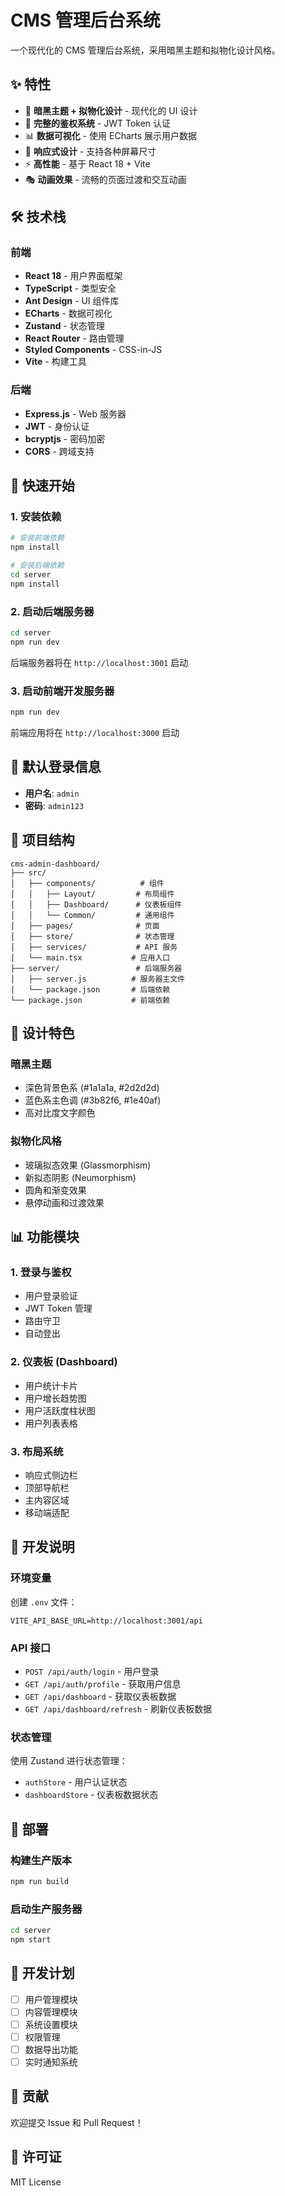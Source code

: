 # CMS 管理后台系统

一个现代化的 CMS 管理后台系统，采用暗黑主题和拟物化设计风格。

## ✨ 特性

- 🎨 **暗黑主题 + 拟物化设计** - 现代化的 UI 设计
- 🔐 **完整的鉴权系统** - JWT Token 认证
- 📊 **数据可视化** - 使用 ECharts 展示用户数据
- 📱 **响应式设计** - 支持各种屏幕尺寸
- ⚡ **高性能** - 基于 React 18 + Vite
- 🎭 **动画效果** - 流畅的页面过渡和交互动画

## 🛠️ 技术栈

### 前端
- **React 18** - 用户界面框架
- **TypeScript** - 类型安全
- **Ant Design** - UI 组件库
- **ECharts** - 数据可视化
- **Zustand** - 状态管理
- **React Router** - 路由管理
- **Styled Components** - CSS-in-JS
- **Vite** - 构建工具

### 后端
- **Express.js** - Web 服务器
- **JWT** - 身份认证
- **bcryptjs** - 密码加密
- **CORS** - 跨域支持

## 🚀 快速开始

### 1. 安装依赖

```bash
# 安装前端依赖
npm install

# 安装后端依赖
cd server
npm install
```

### 2. 启动后端服务器

```bash
cd server
npm run dev
```

后端服务器将在 `http://localhost:3001` 启动

### 3. 启动前端开发服务器

```bash
npm run dev
```

前端应用将在 `http://localhost:3000` 启动

## 🔑 默认登录信息

- **用户名**: `admin`
- **密码**: `admin123`

## 📁 项目结构

```
cms-admin-dashboard/
├── src/
│   ├── components/          # 组件
│   │   ├── Layout/         # 布局组件
│   │   ├── Dashboard/      # 仪表板组件
│   │   └── Common/         # 通用组件
│   ├── pages/              # 页面
│   ├── store/              # 状态管理
│   ├── services/           # API 服务
│   └── main.tsx           # 应用入口
├── server/                 # 后端服务器
│   ├── server.js          # 服务器主文件
│   └── package.json       # 后端依赖
└── package.json           # 前端依赖
```

## 🎨 设计特色

### 暗黑主题
- 深色背景色系 (#1a1a1a, #2d2d2d)
- 蓝色系主色调 (#3b82f6, #1e40af)
- 高对比度文字颜色

### 拟物化风格
- 玻璃拟态效果 (Glassmorphism)
- 新拟态阴影 (Neumorphism)
- 圆角和渐变效果
- 悬停动画和过渡效果

## 📊 功能模块

### 1. 登录与鉴权
- 用户登录验证
- JWT Token 管理
- 路由守卫
- 自动登出

### 2. 仪表板 (Dashboard)
- 用户统计卡片
- 用户增长趋势图
- 用户活跃度柱状图
- 用户列表表格

### 3. 布局系统
- 响应式侧边栏
- 顶部导航栏
- 主内容区域
- 移动端适配

## 🔧 开发说明

### 环境变量
创建 `.env` 文件：
```
VITE_API_BASE_URL=http://localhost:3001/api
```

### API 接口
- `POST /api/auth/login` - 用户登录
- `GET /api/auth/profile` - 获取用户信息
- `GET /api/dashboard` - 获取仪表板数据
- `GET /api/dashboard/refresh` - 刷新仪表板数据

### 状态管理
使用 Zustand 进行状态管理：
- `authStore` - 用户认证状态
- `dashboardStore` - 仪表板数据状态

## 🚀 部署

### 构建生产版本
```bash
npm run build
```

### 启动生产服务器
```bash
cd server
npm start
```

## 📝 开发计划

- [ ] 用户管理模块
- [ ] 内容管理模块
- [ ] 系统设置模块
- [ ] 权限管理
- [ ] 数据导出功能
- [ ] 实时通知系统

## 🤝 贡献

欢迎提交 Issue 和 Pull Request！

## 📄 许可证

MIT License